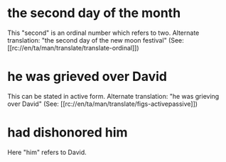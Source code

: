 # the second day of the month

This "second" is an ordinal number which refers to two. Alternate translation: "the second day of the new moon festival" (See: [[rc://en/ta/man/translate/translate-ordinal]])

# he was grieved over David

This can be stated in active form. Alternate translation: "he was grieving over David" (See: [[rc://en/ta/man/translate/figs-activepassive]])

# had dishonored him

Here "him" refers to David.

